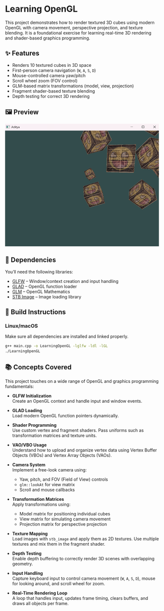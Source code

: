 # Learning OpenGL

This project demonstrates how to render textured 3D cubes using modern OpenGL with camera movement, perspective projection, and texture blending. It is a foundational exercise for learning real-time 3D rendering and shader-based graphics programming.

## ✨ Features

- Renders 10 textured cubes in 3D space
- First-person camera navigation (`W`, `A`, `S`, `D`)
- Mouse-controlled camera yaw/pitch
- Scroll wheel zoom (FOV control)
- GLM-based matrix transformations (model, view, projection)
- Fragment shader-based texture blending
- Depth testing for correct 3D rendering

## 🖼 Preview

![preview](example.png)


## 🧰 Dependencies

You’ll need the following libraries:

- [GLFW](https://www.glfw.org/) – Window/context creation and input handling
- [GLAD](https://glad.dav1d.de/) – OpenGL function loader
- [GLM](https://github.com/g-truc/glm) – OpenGL Mathematics
- [STB Image](https://github.com/nothings/stb) – Image loading library

## 🔧 Build Instructions

### Linux/macOS

Make sure all dependencies are installed and linked properly.

```bash
g++ main.cpp -o LearningOpenGL -lglfw -ldl -lGL
./LearningOpenGL
```
## 📚 Concepts Covered

This project touches on a wide range of OpenGL and graphics programming fundamentals:

- **GLFW Initialization**  
  Create an OpenGL context and handle input and window events.

- **GLAD Loading**  
  Load modern OpenGL function pointers dynamically.

- **Shader Programming**  
  Use custom vertex and fragment shaders. Pass uniforms such as transformation matrices and texture units.

- **VAO/VBO Usage**  
  Understand how to upload and organize vertex data using Vertex Buffer Objects (VBOs) and Vertex Array Objects (VAOs).

- **Camera System**  
  Implement a free-look camera using:
  - Yaw, pitch, and FOV (Field of View) controls
  - `glm::lookAt` for view matrix
  - Scroll and mouse callbacks

- **Transformation Matrices**  
  Apply transformations using:
  - Model matrix for positioning individual cubes
  - View matrix for simulating camera movement
  - Projection matrix for perspective projection

- **Texture Mapping**  
  Load images with `stb_image` and apply them as 2D textures. Use multiple textures and mix them in the fragment shader.

- **Depth Testing**  
  Enable depth buffering to correctly render 3D scenes with overlapping geometry.

- **Input Handling**  
  Capture keyboard input to control camera movement (`W`, `A`, `S`, `D`), mouse for looking around, and scroll wheel for zoom.

- **Real-Time Rendering Loop**  
  A loop that handles input, updates frame timing, clears buffers, and draws all objects per frame.


